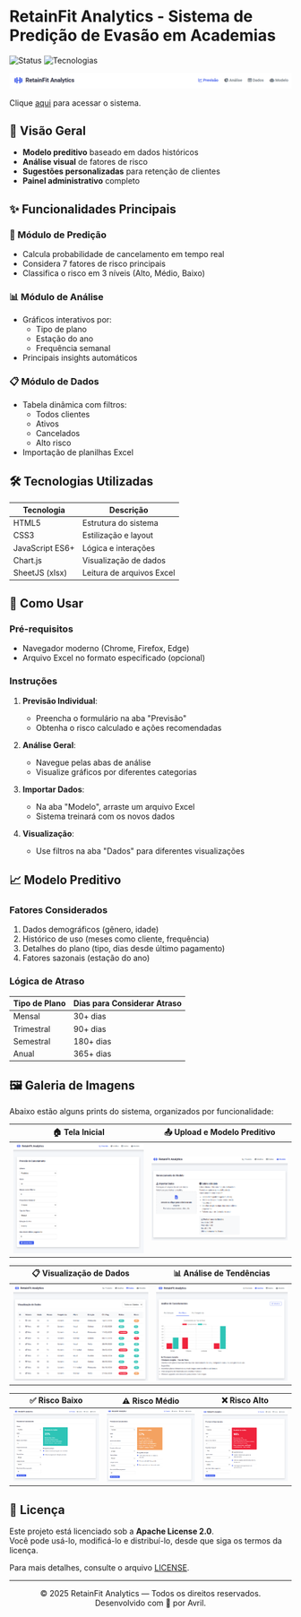 # RetainFit Analytics - Sistema de Predição de Evasão em Academias


![Status](https://img.shields.io/badge/Status-Desenvolvimento%20Ativo-brightgreen)
![Tecnologias](https://img.shields.io/badge/Tecnologias-HTML%2C%20CSS%2C%20JavaScript%2C%20Chart.js-blue)

![Banner](images/um.png)


Clique [aqui](https://avrilstihler.github.io/RetainFit/) para acessar o sistema.

## 📌 Visão Geral

- **Modelo preditivo** baseado em dados históricos
- **Análise visual** de fatores de risco
- **Sugestões personalizadas** para retenção de clientes
- **Painel administrativo** completo

## ✨ Funcionalidades Principais

### 🔮 Módulo de Predição
- Calcula probabilidade de cancelamento em tempo real
- Considera 7 fatores de risco principais
- Classifica o risco em 3 níveis (Alto, Médio, Baixo)

### 📊 Módulo de Análise
- Gráficos interativos por:
  - Tipo de plano
  - Estação do ano
  - Frequência semanal
- Principais insights automáticos

### 📋 Módulo de Dados
- Tabela dinâmica com filtros:
  - Todos clientes
  - Ativos
  - Cancelados
  - Alto risco
- Importação de planilhas Excel

## 🛠️ Tecnologias Utilizadas

| Tecnologia        | Descrição                    |
|-------------------|------------------------------|
| HTML5             | Estrutura do sistema         |
| CSS3              | Estilização e layout         |
| JavaScript ES6+   | Lógica e interações          |
| Chart.js          | Visualização de dados        |
| SheetJS (xlsx)    | Leitura de arquivos Excel    |

## 🚀 Como Usar

### Pré-requisitos
- Navegador moderno (Chrome, Firefox, Edge)
- Arquivo Excel no formato especificado (opcional)

### Instruções
1. **Previsão Individual**:
   - Preencha o formulário na aba "Previsão"
   - Obtenha o risco calculado e ações recomendadas

2. **Análise Geral**:
   - Navegue pelas abas de análise
   - Visualize gráficos por diferentes categorias

3. **Importar Dados**:
   - Na aba "Modelo", arraste um arquivo Excel
   - Sistema treinará com os novos dados

4. **Visualização**:
   - Use filtros na aba "Dados" para diferentes visualizações

## 📈 Modelo Preditivo

### Fatores Considerados
1. Dados demográficos (gênero, idade)
2. Histórico de uso (meses como cliente, frequência)
3. Detalhes do plano (tipo, dias desde último pagamento)
4. Fatores sazonais (estação do ano)

### Lógica de Atraso

| Tipo de Plano | Dias para Considerar Atraso |
|---------------|-----------------------------|
| Mensal        | 30+ dias                    |
| Trimestral    | 90+ dias                    |
| Semestral     | 180+ dias                   |
| Anual         | 365+ dias                   |



## 🖼️ Galeria de Imagens 

Abaixo estão alguns prints do sistema, organizados por funcionalidade:

| 🏠 Tela Inicial | 📤 Upload e Modelo Preditivo |
|-----------------|------------------------------|
| ![Tela Inicial](images/tela.png) | ![Modelo Preditivo](images/modelo.png) |

| 📋 Visualização de Dados | 📊 Análise de Tendências |
|---------------------------|---------------------------|
| ![Visualização de Dados](images/dados.png) | ![Análise de Tendências](images/analise.png) |

| ✅ Risco Baixo | ⚠️ Risco Médio | ❌ Risco Alto |
|---------------|----------------|---------------|
| ![Risco Baixo](images/baixo.png) | ![Risco Médio](images/medio.png) | ![Risco Alto](images/alto.png) |


## 📝 Licença

Este projeto está licenciado sob a **Apache License 2.0**.  
Você pode usá-lo, modificá-lo e distribuí-lo, desde que siga os termos da licença.

Para mais detalhes, consulte o arquivo [LICENSE](./LICENSE).


---

<div align="center">

&copy; 2025 RetainFit Analytics — Todos os direitos reservados.  
Desenvolvido com 💙 por Avril.

</div>
